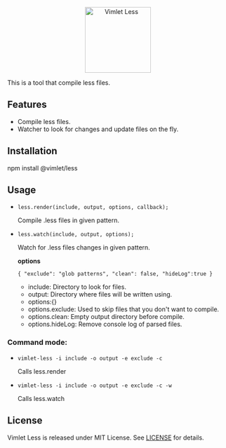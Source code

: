 <p align='center'>
<img src='https://vimlet.com/resources/img/less-txt.png' title='Vimlet Less' alt='Vimlet Less' height="150">
</p>

This is a tool that compile less files.

## Features

* Compile less files.
* Watcher to look for changes and update files on the fly.

## Installation

npm install @vimlet/less

## Usage

* `less.render(include, output, options, callback);`

    Compile .less files in given pattern.
    
* `less.watch(include, output, options);`

    Watch for .less files changes in given pattern.

    **options**

    `{
        "exclude": "glob patterns",
        "clean": false,
        "hideLog":true
    }`

    * include: Directory to look for files.
    * output: Directory where files will be written using.
    * options:{}
    * options.exclude: Used to skip files that you don't want to compile.
    * options.clean: Empty output directory before compile.
    * options.hideLog: Remove console log of parsed files.

### Command mode:

* `vimlet-less -i include -o output -e exclude -c`

    Calls less.render

* `vimlet-less -i include -o output -e exclude -c -w`

    Calls less.watch


## License
Vimlet Less is released under MIT License. See [LICENSE](https://github.com/vimlet/vimlet-less/blob/master/LICENSE) for details.

